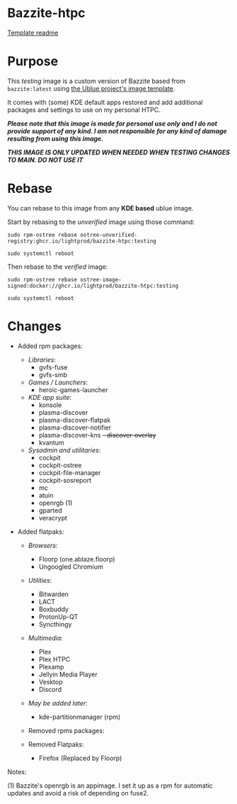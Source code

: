 # Bazzite-htpc

[Template readme](https://github.com/ublue-os/image-template)

# Purpose
This _testing_ image is a custom version of Bazzite based from ```bazzite:latest``` using [the Ublue project's image template](https://github.com/ublue-os/image-template). 

It comes with (some) KDE default apps restored  and add additional packages and settings to use on my personal HTPC.

**_Please note that this image is made for personal use only and I do not provide support of any kind. I am not responsible for any kind of damage resulting from using this image._**

**_THIS IMAGE IS ONLY UPDATED WHEN NEEDED WHEN TESTING CHANGES TO MAIN. DO NOT USE IT_**

# Rebase

You can rebase to this image from any **KDE based** ublue image.

Start by rebasing to the _unverified_ image using those command:

``` sudo rpm-ostree rebase ostree-unverified-registry:ghcr.io/lightprod/bazzite-htpc:testing ```

``` sudo systemctl reboot ```

Then rebase to the _verified_ image:

``` sudo rpm-ostree rebase ostree-image-signed:docker://ghcr.io/lightprod/bazzite-htpc:testing ```

``` sudo systemctl reboot ```

# Changes

 - Added rpm packages:
    - _Libraries_:
        - gvfs-fuse
        - gvfs-smb
    - _Games / Launchers_:
        - heroic-games-launcher
    - _KDE app suite_:
        - konsole
        - plasma-discover
        - plasma-discover-flatpak
        - plasma-discover-notifier
        - plasma-discover-kns
        ~~- discover-overlay~~
        - kvantum
    - _Sysadmin and utilitaries_:
        - cockpit
        - cockpit-ostree
        - cockpit-file-manager
        - cockpit-sosreport
        - mc
        - atuin
        - openrgb (1)
        - gparted
        - veracrypt

 - Added flatpaks:
    - _Browsers_:
        - Floorp (one.ablaze.floorp)
        - Ungoogled Chromium
    - _Utilities_:
        - Bitwarden
        - LACT
        - Boxbuddy
        - ProtonUp-QT
        - Syncthingy
    - _Multimedia_:
        - Plex
        - Plex HTPC
        - Plexamp
        - Jellyin Media Player
        - Vesktop
        - Discord
    - _May be added later_:
        - kde-partitionmanager (rpm)

    - Removed rpms packages:

    - Removed Flatpaks:
        - Firefox (Replaced by Floorp)


Notes: 

  (1) Bazzite's openrgb is an appimage. I set it up as a rpm for automatic updates and avoid a risk of depending on fuse2.
